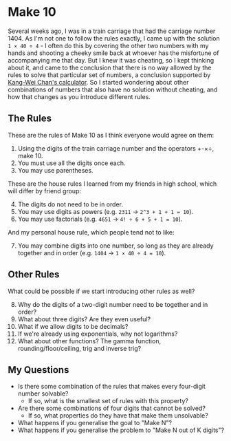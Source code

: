 # Make 10

Several weeks ago, I was in a train carriage that had the carriage number 1404. As I'm not one to follow the rules exactly, I came up with the solution `1 × 40 ÷ 4` - I often do this by covering the other two numbers with my hands and shooting a cheeky smile back at whoever has the misfortune of accompanying me that day. But I knew it was cheating, so I kept thinking about it, and came to the conclusion that there is no way allowed by the rules to solve that particular set of numbers, a conclusion supported by [Kang-Wei Chan's calculator](https://www.kangweichan.com/make-10). So I started wondering about other combinations of numbers that also have no solution without cheating, and how that changes as you introduce different rules.

## The Rules

These are the rules of Make 10 as I think everyone would agree on them:

1. Using the digits of the train carriage number and the operators +-×÷, make 10.
2. You must use all the digits once each.
3. You may use parentheses.

These are the house rules I learned from my friends in high school, which will differ by friend group:

4. The digits do not need to be in order.
5. You may use digits as powers (e.g. `2311` → `2^3 + 1 + 1 = 10`).
6. You may use factorials (e.g. `4651` → `4! ÷ 6 + 5 + 1 = 10`).

And my personal house rule, which people tend not to like:

7. You may combine digits into one number, so long as they are already together and in order (e.g. `1404` → `1 × 40 ÷ 4 = 10`).

## Other Rules

What could be possible if we start introducing other rules as well?

8. Why do the digits of a two-digit number need to be together and in order?
9. What about three digits? Are they even useful?
10. What if we allow digits to be decimals?
11. If we're already using exponentials, why not logarithms?
12. What about other functions? The gamma function, rounding/floor/ceiling, trig and inverse trig?

## My Questions

- Is there some combination of the rules that makes every four-digit number solvable?
  - If so, what is the smallest set of rules with this property?
- Are there some combinations of four digits that cannot be solved?
  - If so, what properties do they have that make them unsolvable?
- What happens if you generalise the goal to "Make N"?
- What happens if you generalise the problem to "Make N out of K digits"?

